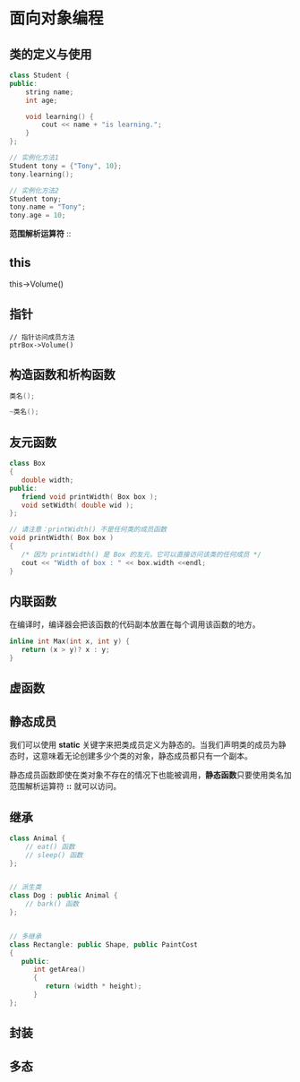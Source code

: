 # 面向对象编程



## 类的定义与使用

```cpp
class Student {
public:
    string name;
    int age;

    void learning() {
        cout << name + "is learning.";
    }
};

// 实例化方法1
Student tony = {"Tony", 10};
tony.learning();

// 实例化方法2
Student tony;
tony.name = "Tony";
tony.age = 10;
```

**范围解析运算符** ::



## this

this->Volume()

## 指针

```
// 指针访问成员方法
ptrBox->Volume()
```

## 构造函数和析构函数

```cpp
类名();

~类名();
```



## 友元函数

```c++
class Box
{
   double width;
public:
   friend void printWidth( Box box );
   void setWidth( double wid );
};

// 请注意：printWidth() 不是任何类的成员函数
void printWidth( Box box )
{
   /* 因为 printWidth() 是 Box 的友元，它可以直接访问该类的任何成员 */
   cout << "Width of box : " << box.width <<endl;
}
```



## 内联函数

在编译时，编译器会把该函数的代码副本放置在每个调用该函数的地方。

```c++
inline int Max(int x, int y) {
   return (x > y)? x : y;
}
```



## 虚函数



## 静态成员

我们可以使用 **static** 关键字来把类成员定义为静态的。当我们声明类的成员为静态时，这意味着无论创建多少个类的对象，静态成员都只有一个副本。

静态成员函数即使在类对象不存在的情况下也能被调用，**静态函数**只要使用类名加范围解析运算符 **::** 就可以访问。

## 继承

```c++
class Animal {
    // eat() 函数
    // sleep() 函数
};


// 派生类
class Dog : public Animal {
    // bark() 函数
};


// 多继承
class Rectangle: public Shape, public PaintCost
{
   public:
      int getArea()
      { 
         return (width * height); 
      }
};
```





## 封装



## 多态

